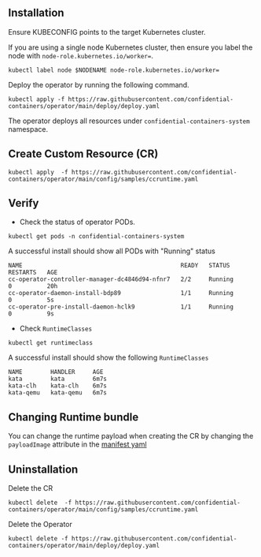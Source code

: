 ## Installation

Ensure KUBECONFIG points to the target Kubernetes cluster.

If you are using a single node Kubernetes cluster, then ensure you label the node with `node-role.kubernetes.io/worker=`.

```
kubectl label node $NODENAME node-role.kubernetes.io/worker=
```

Deploy the operator by running the following command.
```
kubectl apply -f https://raw.githubusercontent.com/confidential-containers/operator/main/deploy/deploy.yaml
```
The operator deploys all resources under `confidential-containers-system` namespace.

## Create Custom Resource (CR)
```
kubectl apply  -f https://raw.githubusercontent.com/confidential-containers/operator/main/config/samples/ccruntime.yaml
```

## Verify

- Check the status of operator PODs.

```
kubectl get pods -n confidential-containers-system
```
A successful install should show all PODs with "Running" status

```
NAME                                             READY   STATUS        RESTARTS   AGE
cc-operator-controller-manager-dc4846d94-nfnr7   2/2     Running       0          20h
cc-operator-daemon-install-bdp89                 1/1     Running       0          5s
cc-operator-pre-install-daemon-hclk9             1/1     Running       0          9s
```

- Check `RuntimeClasses`

```
kubectl get runtimeclass
```
A successful install should show the following `RuntimeClasses`
```
NAME        HANDLER     AGE
kata        kata        6m7s
kata-clh    kata-clh    6m7s
kata-qemu   kata-qemu   6m7s
```

## Changing Runtime bundle

You can change the runtime payload when creating the CR by changing the `payloadImage` attribute in the 
[manifest yaml](https://github.com/confidential-containers/operator/blob/main/config/samples/ccruntime.yaml#L14)


## Uninstallation

Delete the CR
```
kubectl delete  -f https://raw.githubusercontent.com/confidential-containers/operator/main/config/samples/ccruntime.yaml
```

Delete the Operator
```
kubectl delete -f https://raw.githubusercontent.com/confidential-containers/operator/main/deploy/deploy.yaml
```
